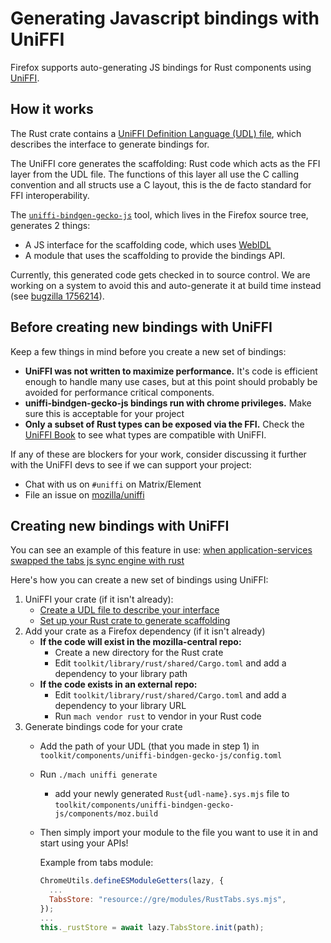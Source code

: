# Generating Javascript bindings with UniFFI

Firefox supports auto-generating JS bindings for Rust components using [UniFFI](https://mozilla.github.io/uniffi-rs/).

## How it works

The Rust crate contains a
[UniFFI Definition Language (UDL) file](https://mozilla.github.io/uniffi-rs/udl_file_spec.html), which describes the
interface to generate bindings for.

The UniFFI core generates the scaffolding: Rust code which acts as the FFI layer from the UDL file.  The functions of
this layer all use the C calling convention and all structs use a C layout, this is the de facto standard for FFI
interoperability.

The [`uniffi-bindgen-gecko-js`](https://searchfox.org/mozilla-central/source/toolkit/components/uniffi-bindgen-gecko-js)
tool, which lives in the Firefox source tree, generates 2 things:
  - A JS interface for the scaffolding code, which uses [WebIDL](/dom/bindings/webidl/index.rst)
  - A module that uses the scaffolding to provide the bindings API.

Currently, this generated code gets checked in to source control.  We are working on a system to avoid this and
auto-generate it at build time instead (see [bugzilla 1756214](https://bugzilla.mozilla.org/show_bug.cgi?id=1756214)).

## Before creating new bindings with UniFFI

Keep a few things in mind before you create a new set of bindings:

 - **UniFFI was not written to maximize performance.**  It's code is efficient enough to handle many use cases, but at this
   point should probably be avoided for performance critical components.
 - **uniffi-bindgen-gecko-js bindings run with chrome privileges.**  Make sure this is acceptable for your project
 - **Only a subset of Rust types can be exposed via the FFI.**  Check the [UniFFI Book](https://mozilla.github.io/uniffi-rs/) to see what
   types are compatible with UniFFI.

If any of these are blockers for your work, consider discussing it further with the UniFFI devs to see if we can support
your project:

  - Chat with us on `#uniffi` on Matrix/Element
  - File an issue on [mozilla/uniffi](https://github.com/mozilla/uniffi-rs/)

## Creating new bindings with UniFFI

You can see an example of this feature in use: [when application-services swapped the tabs js sync engine with rust](https://bugzilla.mozilla.org/show_bug.cgi?id=1791851)

Here's how you can create a new set of bindings using UniFFI:

  1. UniFFI your crate (if it isn't already):
      - [Create a UDL file to describe your interface](https://mozilla.github.io/uniffi-rs/udl_file_spec.html)
      - [Set up your Rust crate to generate scaffolding](https://mozilla.github.io/uniffi-rs/tutorial/Rust_scaffolding.html)
  2. Add your crate as a Firefox dependency (if it isn't already)
      - **If the code will exist in the mozilla-central repo:**
        - Create a new directory for the Rust crate
        - Edit `toolkit/library/rust/shared/Cargo.toml` and add a dependency to your library path
      - **If the code exists in an external repo:**
        - Edit `toolkit/library/rust/shared/Cargo.toml` and add a dependency to your library URL
        - Run `mach vendor rust` to vendor in your Rust code
  3. Generate bindings code for your crate
      - Add the path of your UDL (that you made in step 1) in `toolkit/components/uniffi-bindgen-gecko-js/config.toml`
      - Run `./mach uniffi generate`
          - add your newly generated `Rust{udl-name}.sys.mjs` file to `toolkit/components/uniffi-bindgen-gecko-js/components/moz.build`
      - Then simply import your module to the file you want to use it in and start using your APIs!

        Example from tabs module:

        ``` js
        ChromeUtils.defineESModuleGetters(lazy, {
          ...
          TabsStore: "resource://gre/modules/RustTabs.sys.mjs",
        });
        ...
        this._rustStore = await lazy.TabsStore.init(path);
        ```
